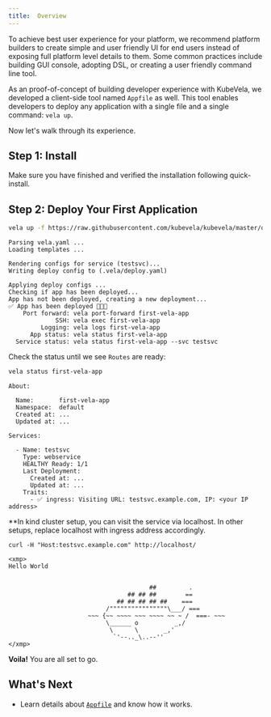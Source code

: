 ```yaml
---
title:  Overview
---
```


To achieve best user experience for your platform, we recommend platform builders to create simple and user friendly UI for end users instead of exposing full platform level details to them. Some common practices include building GUI console, adopting DSL, or creating a user friendly command line tool.

As an proof-of-concept of building developer experience with KubeVela, we developed a client-side tool named `Appfile` as well. This tool enables developers to deploy any application with a single file and a single command: `vela up`.

Now let's walk through its experience.

## Step 1: Install

Make sure you have finished and verified the installation following quick-install.

## Step 2: Deploy Your First Application

```bash
vela up -f https://raw.githubusercontent.com/kubevela/kubevela/master/docs/examples/vela.yaml
```
```console
Parsing vela.yaml ...
Loading templates ...

Rendering configs for service (testsvc)...
Writing deploy config to (.vela/deploy.yaml)

Applying deploy configs ...
Checking if app has been deployed...
App has not been deployed, creating a new deployment...
✅ App has been deployed 🚀🚀🚀
    Port forward: vela port-forward first-vela-app
             SSH: vela exec first-vela-app
         Logging: vela logs first-vela-app
      App status: vela status first-vela-app
  Service status: vela status first-vela-app --svc testsvc
```

Check the status until we see `Routes` are ready:
```bash
vela status first-vela-app
```
```console
About:

  Name:       first-vela-app
  Namespace:  default
  Created at: ...
  Updated at: ...

Services:

  - Name: testsvc
    Type: webservice
    HEALTHY Ready: 1/1
    Last Deployment:
      Created at: ...
      Updated at: ...
    Traits:
      - ✅ ingress: Visiting URL: testsvc.example.com, IP: <your IP address>
```

**In kind cluster setup, you can visit the service via localhost. In other setups, replace localhost with ingress address accordingly.

```
curl -H "Host:testsvc.example.com" http://localhost/
```
```console
<xmp>
Hello World


                                       ##         .
                                 ## ## ##        ==
                              ## ## ## ## ##    ===
                           /""""""""""""""""\___/ ===
                      ~~~ {~~ ~~~~ ~~~ ~~~~ ~~ ~ /  ===- ~~~
                           \______ o          _,/
                            \      \       _,'
                             `'--.._\..--''
</xmp>
```
**Voila!** You are all set to go.

## What's Next

- Learn details about [`Appfile`](./developers/learn-appfile) and know how it works.
